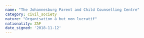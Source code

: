```yaml
---
name: "The Johannesburg Parent and Child Counselling Centre"
category: civil_society
nature: "Organisation à but non lucratif"
nationality: ZAF
date_signed: '2018-11-12'
---
```

    